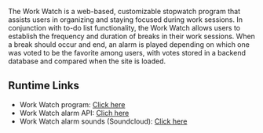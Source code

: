 [//]: # (This template replaces README.md when someone creates a new repo with the fastpages template.)

The Work Watch is a web-based, customizable stopwatch program that assists users in organizing and staying focused during work sessions. In conjunction with to-do list functionality, the Work Watch allows users to establish the frequency and duration of breaks in their work sessions. When a break should occur and end, an alarm is played depending on which one was voted to be the favorite among users, with votes stored in a backend database and compared when the site is loaded.

## Runtime Links

- Work Watch program: [Click here](https://jagermi3ster.github.io/theworkwatch/workwatch)
- Work Watch alarm API: [Clich here](https://jagermi3ster.github.io/theworkwatch/api/alarms)
- Work Watch alarm sounds (Soundcloud): [Click here](https://on.soundcloud.com/at4y7TmUhzLGoRsg7)
